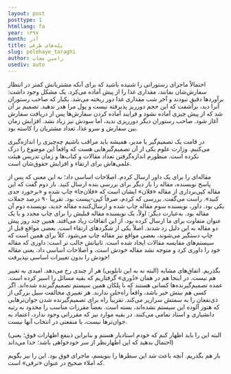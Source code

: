 ```yaml
---
layout: post
posttype: 1
htmllang: fa
year: ۱۳۹۷
month: آذر
title: ‌پله‌های طرقی
slug: pelehaye_taraghi
author: رامین مجاب
usediv: auto
---
```


احتمالاً ماجرای رستورانی را شنیده باشید که برای آنکه مشتریانش کمتر در انتظار سفارش‌شان بمانند، مقداری غذا را از پیش آماده می‌کرد. یک مشکل وجود داشت: برآوردها دقیق نبودند و آخر شب مقداری غذا دور ریخته می‌شد. یکبار که صاحب رستوران آنرا دید، برآشفت که این حجم دورریز پذیرفته نیست و پول مرا هدر ندهید. تصمیم بر آن شد که از پیش چیزی آماده نشود و فرایند آماده کردن سفارش‌ها پس از دریافت سفارش آغاز شود. صاحب رستوران دیگر دورریزی ندید، اما سودش نیز زیاد نشد. افزایش زمان بین سفارش و سرو غذا، تعداد مشتریان را کاسته بود. 

در قامت یک تصمیم‌گیر یا مدیر، همیشه باید مراقب باشیم چه‌چیزی را اندازه‌گیری می‌کنیم. وزارت علوم یکی از آن تصمیم‌گیرهایی هست که واقعاً این موضوع را درک نکرده است. منظورم اندازه‌گرفتن تعداد مقالات و کتاب‌ها و زمان تدریس هیئت علمی‌هاش برای ارتقاء و افزایش حقوق‌شان است. 

مقاله‌ای را برای یک داور ارسال کردم. اصلاحات اساسی داد؛ به این معنی که پس از پاسخ نویسنده، مقاله را بار دیگر برای بررسی بنده ارسال کنید. بار دوم گفت که این مقاله کپی‌برداری از مقاله «فلان» ایشان است که «فلان‌جا» چاپ شده و «برخورد جدی کنید». راست می‌گفت. بررسی که کردم، صرفاً کپی-پیست بود. تقریباً ۹۰ درصد جملات یکی بود. داور، نویسنده سوم مقاله چاپ شده و ارسال‌کننده مقاله جدید، نویسنده دوم آن مقاله بود. 
به‌عبارت دیگر: اولاً، یک نویسنده مقاله قبلیش را برای چاپ مجدد و با یک عنوان متفاوت برای ما ارسال کرده بود. از این اتفاقات زیاد می‌افتد. همین چند روز پیش دو مقاله به این دلیل رد شدند. اصلاً یکی از شگردهای ارتقاء است. بعضی مواقع قبل از چاپ دستگیر می‌شوند، بعضی مواقع نیز مقاله چاپ می‌شود. کلاً برای همین است که سیستم‌های مقایسه مقالات ایجاد شده است. 
ثانیانش جالب تر است: داوری که مقاله خود را داوری کرد و متوجه نشد مقاله خودش است، و اصلاحات اساسی داد. یعنی مقاله خودش را بدون تغییرات اساسی نپذیرفت!

بگذریم. اتفاق‌های مشابه (البته نه به این تابلویی) هر از چندی رخ می‌دهد. امیدی به تغییر هم نیست. در اینجا هم در همان «دُوری» گرفتاریم که بقیه مسائل را اسیر کرده است. عمده تصمیم‌گیرنده‌ها کسانی هستند که با پلکان همین سیستم تصمیم‌گیرنده شده‌اند. اگر کسی هم نیتش خیر باشد، واقعاً راه‌حلی ندارند. هر تغییری مخالفت سیل بزرگی از ذی‌نفعان را به سمتش سرازیر می‌کند. 
تقریباً راه برای تصمیم‌گیرنده شدن جوان‌ترهایی که هنوز آلوده این سیستم نشده‌اند، بسته است. بعضاً مقررات مناسب را محدود به رتبه دانشیاری و استاد تمامی می‌کنند. در بقیه موارد نیز که مقرراتی وجود ندارد، اعتماد به جوان‌ترها نیست، یا منفعتی در انتخاب آنها نیست.

(البته این را باید اظهار کنم که خودم استادیار هستم و بنابراین ذینفع اظهارات فوق؛ یعنی احتمال بدهید که این اظهارنظر از سر خودخواهی باشد؛ خدا می‌داند)


باز هم بگذریم. آنچه باعث شد این سطرها را بنویسم، ماجرای فوق بود. این را نیز بگویم که املاء صحیح در عنوان «ترقی» است.


